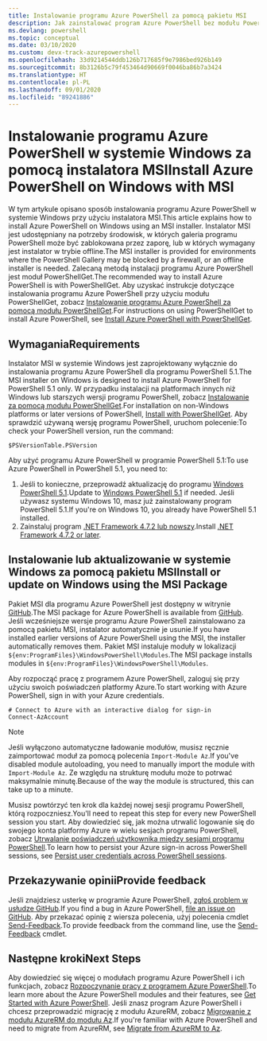 ```yaml
---
title: Instalowanie programu Azure PowerShell za pomocą pakietu MSI
description: Jak zainstalować program Azure PowerShell bez modułu PowerShellGet za pomocą instalatora MSI
ms.devlang: powershell
ms.topic: conceptual
ms.date: 03/10/2020
ms.custom: devx-track-azurepowershell
ms.openlocfilehash: 33d9214544ddb126b717685f9e7986bed926b149
ms.sourcegitcommit: 8b3126b5c79f453464d90669f0046ba86b7a3424
ms.translationtype: HT
ms.contentlocale: pl-PL
ms.lasthandoff: 09/01/2020
ms.locfileid: "89241886"
---
```

# <a name="install-azure-powershell-on-windows-with-msi"></a><span data-ttu-id="6614d-103">Instalowanie programu Azure PowerShell w systemie Windows za pomocą instalatora MSI</span><span class="sxs-lookup"><span data-stu-id="6614d-103">Install Azure PowerShell on Windows with MSI</span></span>

<span data-ttu-id="6614d-104">W tym artykule opisano sposób instalowania programu Azure PowerShell w systemie Windows przy użyciu instalatora MSI.</span><span class="sxs-lookup"><span data-stu-id="6614d-104">This article explains how to install Azure PowerShell on Windows using an MSI installer.</span></span> <span data-ttu-id="6614d-105">Instalator MSI jest udostępniany na potrzeby środowisk, w których galeria programu PowerShell może być zablokowana przez zaporę, lub w których wymagany jest instalator w trybie offline.</span><span class="sxs-lookup"><span data-stu-id="6614d-105">The MSI installer is provided for environments where the PowerShell Gallery may be blocked by a firewall, or an offline installer is needed.</span></span> <span data-ttu-id="6614d-106">Zalecaną metodą instalacji programu Azure PowerShell jest moduł PowerShellGet.</span><span class="sxs-lookup"><span data-stu-id="6614d-106">The recommended way to install Azure PowerShell is with PowerShellGet.</span></span> <span data-ttu-id="6614d-107">Aby uzyskać instrukcje dotyczące instalowania programu Azure PowerShell przy użyciu modułu PowerShellGet, zobacz [Instalowanie programu Azure PowerShell za pomocą modułu PowerShellGet](install-az-ps.md).</span><span class="sxs-lookup"><span data-stu-id="6614d-107">For instructions on using PowerShellGet to install Azure PowerShell, see [Install Azure PowerShell with PowerShellGet](install-az-ps.md).</span></span>

## <a name="requirements"></a><span data-ttu-id="6614d-108">Wymagania</span><span class="sxs-lookup"><span data-stu-id="6614d-108">Requirements</span></span>

<span data-ttu-id="6614d-109">Instalator MSI w systemie Windows jest zaprojektowany wyłącznie do instalowania programu Azure PowerShell dla programu PowerShell 5.1.</span><span class="sxs-lookup"><span data-stu-id="6614d-109">The MSI installer on Windows is designed to install Azure PowerShell for PowerShell 5.1 only.</span></span> <span data-ttu-id="6614d-110">W przypadku instalacji na platformach innych niż Windows lub starszych wersji programu PowerShell, zobacz [Instalowanie za pomocą modułu PowerShellGet](install-az-ps.md).</span><span class="sxs-lookup"><span data-stu-id="6614d-110">For installation on non-Windows platforms or later versions of PowerShell, [Install with PowerShellGet](install-az-ps.md).</span></span> <span data-ttu-id="6614d-111">Aby sprawdzić używaną wersję programu PowerShell, uruchom polecenie:</span><span class="sxs-lookup"><span data-stu-id="6614d-111">To check your PowerShell version, run the command:</span></span>

```powershell-interactive
$PSVersionTable.PSVersion
```

<span data-ttu-id="6614d-112">Aby użyć programu Azure PowerShell w programie PowerShell 5.1:</span><span class="sxs-lookup"><span data-stu-id="6614d-112">To use Azure PowerShell in PowerShell 5.1, you need to:</span></span>

1. <span data-ttu-id="6614d-113">Jeśli to konieczne, przeprowadź aktualizację do programu [Windows PowerShell 5.1](/powershell/scripting/windows-powershell/install/installing-windows-powershell#upgrading-existing-windows-powershell).</span><span class="sxs-lookup"><span data-stu-id="6614d-113">Update to [Windows PowerShell 5.1](/powershell/scripting/windows-powershell/install/installing-windows-powershell#upgrading-existing-windows-powershell) if needed.</span></span> <span data-ttu-id="6614d-114">Jeśli używasz systemu Windows 10, masz już zainstalowany program PowerShell 5.1.</span><span class="sxs-lookup"><span data-stu-id="6614d-114">If you're on Windows 10, you already have PowerShell 5.1 installed.</span></span>
2. <span data-ttu-id="6614d-115">Zainstaluj program [.NET Framework 4.7.2 lub nowszy](/dotnet/framework/install).</span><span class="sxs-lookup"><span data-stu-id="6614d-115">Install [.NET Framework 4.7.2 or later](/dotnet/framework/install).</span></span>

## <a name="install-or-update-on-windows-using-the-msi-package"></a><span data-ttu-id="6614d-116">Instalowanie lub aktualizowanie w systemie Windows za pomocą pakietu MSI</span><span class="sxs-lookup"><span data-stu-id="6614d-116">Install or update on Windows using the MSI Package</span></span>

<span data-ttu-id="6614d-117">Pakiet MSI dla programu Azure PowerShell jest dostępny w witrynie [GitHub](https://github.com/Azure/azure-powershell/releases/latest).</span><span class="sxs-lookup"><span data-stu-id="6614d-117">The MSI package for Azure PowerShell is available from [GitHub](https://github.com/Azure/azure-powershell/releases/latest).</span></span> <span data-ttu-id="6614d-118">Jeśli wcześniejsze wersje programu Azure PowerShell zainstalowano za pomocą pakietu MSI, instalator automatycznie je usunie.</span><span class="sxs-lookup"><span data-stu-id="6614d-118">If you have installed earlier versions of Azure PowerShell using the MSI, the installer automatically removes them.</span></span> <span data-ttu-id="6614d-119">Pakiet MSI instaluje moduły w lokalizacji `${env:ProgramFiles}\WindowsPowerShell\Modules`.</span><span class="sxs-lookup"><span data-stu-id="6614d-119">The MSI package installs modules in `${env:ProgramFiles}\WindowsPowerShell\Modules`.</span></span>

<span data-ttu-id="6614d-120">Aby rozpocząć pracę z programem Azure PowerShell, zaloguj się przy użyciu swoich poświadczeń platformy Azure.</span><span class="sxs-lookup"><span data-stu-id="6614d-120">To start working with Azure PowerShell, sign in with your Azure credentials.</span></span>

```powershell-interactive
# Connect to Azure with an interactive dialog for sign-in
Connect-AzAccount
```

> [!NOTE]
> <span data-ttu-id="6614d-121">Jeśli wyłączono automatyczne ładowanie modułów, musisz ręcznie zaimportować moduł za pomocą polecenia `Import-Module Az`.</span><span class="sxs-lookup"><span data-stu-id="6614d-121">If you've disabled module autoloading, you need to manually import the module with `Import-Module Az`.</span></span> <span data-ttu-id="6614d-122">Ze względu na strukturę modułu może to potrwać maksymalnie minutę.</span><span class="sxs-lookup"><span data-stu-id="6614d-122">Because of the way the module is structured, this can take up to a minute.</span></span>

<span data-ttu-id="6614d-123">Musisz powtórzyć ten krok dla każdej nowej sesji programu PowerShell, którą rozpoczniesz.</span><span class="sxs-lookup"><span data-stu-id="6614d-123">You'll need to repeat this step for every new PowerShell session you start.</span></span> <span data-ttu-id="6614d-124">Aby dowiedzieć się, jak można utrwalić logowanie się do swojego konta platformy Azure w wielu sesjach programu PowerShell, zobacz [Utrwalanie poświadczeń użytkownika między sesjami programu PowerShell](context-persistence.md).</span><span class="sxs-lookup"><span data-stu-id="6614d-124">To learn how to persist your Azure sign-in across PowerShell sessions, see [Persist user credentials across PowerShell sessions](context-persistence.md).</span></span>

## <a name="provide-feedback"></a><span data-ttu-id="6614d-125">Przekazywanie opinii</span><span class="sxs-lookup"><span data-stu-id="6614d-125">Provide feedback</span></span>

<span data-ttu-id="6614d-126">Jeśli znajdziesz usterkę w programie Azure PowerShell, [zgłoś problem w usłudze GitHub](https://github.com/Azure/azure-powershell/issues).</span><span class="sxs-lookup"><span data-stu-id="6614d-126">If you find a bug in Azure PowerShell, [file an issue on GitHub](https://github.com/Azure/azure-powershell/issues).</span></span> <span data-ttu-id="6614d-127">Aby przekazać opinię z wiersza polecenia, użyj polecenia cmdlet [Send-Feedback](/powershell/module/az.accounts/send-feedback).</span><span class="sxs-lookup"><span data-stu-id="6614d-127">To provide feedback from the command line, use the [Send-Feedback](/powershell/module/az.accounts/send-feedback) cmdlet.</span></span>

## <a name="next-steps"></a><span data-ttu-id="6614d-128">Następne kroki</span><span class="sxs-lookup"><span data-stu-id="6614d-128">Next Steps</span></span>

<span data-ttu-id="6614d-129">Aby dowiedzieć się więcej o modułach programu Azure PowerShell i ich funkcjach, zobacz [Rozpoczynanie pracy z programem Azure PowerShell](get-started-azureps.md).</span><span class="sxs-lookup"><span data-stu-id="6614d-129">To learn more about the Azure PowerShell modules and their features, see [Get Started with Azure PowerShell](get-started-azureps.md).</span></span> <span data-ttu-id="6614d-130">Jeśli znasz program Azure PowerShell i chcesz przeprowadzić migrację z modułu AzureRM, zobacz [Migrowanie z modułu AzureRM do modułu Az](migrate-from-azurerm-to-az.md).</span><span class="sxs-lookup"><span data-stu-id="6614d-130">If you're familiar with Azure PowerShell and need to migrate from AzureRM, see [Migrate from AzureRM to Az](migrate-from-azurerm-to-az.md).</span></span>
